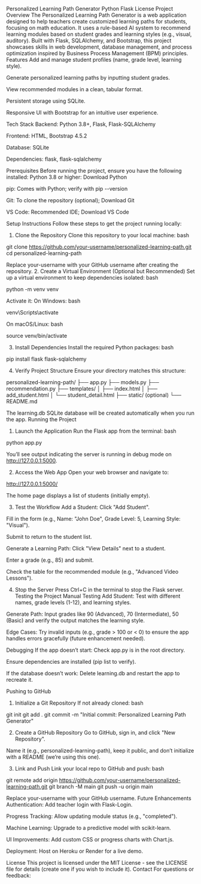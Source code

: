Personalized Learning Path Generator
Python Flask License
Project Overview
The Personalized Learning Path Generator is a web application designed to help teachers create customized learning paths for students, focusing on math education. It uses a rule-based AI system to recommend learning modules based on student grades and learning styles (e.g., visual, auditory). Built with Flask, SQLAlchemy, and Bootstrap, this project showcases skills in web development, database management, and process optimization inspired by Business Process Management (BPM) principles.
Features
Add and manage student profiles (name, grade level, learning style).

Generate personalized learning paths by inputting student grades.

View recommended modules in a clean, tabular format.

Persistent storage using SQLite.

Responsive UI with Bootstrap for an intuitive user experience.

Tech Stack
Backend: Python 3.8+, Flask, Flask-SQLAlchemy

Frontend: HTML, Bootstrap 4.5.2

Database: SQLite

Dependencies: flask, flask-sqlalchemy

Prerequisites
Before running the project, ensure you have the following installed:
Python 3.8 or higher: Download Python

pip: Comes with Python; verify with pip --version

Git: To clone the repository (optional); Download Git

VS Code: Recommended IDE; Download VS Code

Setup Instructions
Follow these steps to get the project running locally:
1. Clone the Repository
Clone this repository to your local machine:
bash

git clone https://github.com/your-username/personalized-learning-path.git
cd personalized-learning-path

Replace your-username with your GitHub username after creating the repository.
2. Create a Virtual Environment (Optional but Recommended)
Set up a virtual environment to keep dependencies isolated:
bash

python -m venv venv

Activate it:
On Windows:
bash

venv\Scripts\activate

On macOS/Linux:
bash

source venv/bin/activate

3. Install Dependencies
Install the required Python packages:
bash

pip install flask flask-sqlalchemy

4. Verify Project Structure
Ensure your directory matches this structure:

personalized-learning-path/
├── app.py
├── models.py
├── recommendation.py
├── templates/
│   ├── index.html
│   ├── add_student.html
│   └── student_detail.html
├── static/ (optional)
└── README.md

The learning.db SQLite database will be created automatically when you run the app.
Running the Project
1. Launch the Application
Run the Flask app from the terminal:
bash

python app.py

You’ll see output indicating the server is running in debug mode on http://127.0.0.1:5000.

2. Access the Web App
Open your web browser and navigate to:

http://127.0.0.1:5000/

The home page displays a list of students (initially empty).

3. Test the Workflow
Add a Student:
Click "Add Student".

Fill in the form (e.g., Name: "John Doe", Grade Level: 5, Learning Style: "Visual").

Submit to return to the student list.

Generate a Learning Path:
Click "View Details" next to a student.

Enter a grade (e.g., 85) and submit.

Check the table for the recommended module (e.g., "Advanced Video Lessons").

4. Stop the Server
Press Ctrl+C in the terminal to stop the Flask server.
Testing the Project
Manual Testing
Add Student: Test with different names, grade levels (1-12), and learning styles.

Generate Path: Input grades like 90 (Advanced), 70 (Intermediate), 50 (Basic) and verify the output matches the learning style.

Edge Cases: Try invalid inputs (e.g., grade > 100 or < 0) to ensure the app handles errors gracefully (future enhancement needed).

Debugging
If the app doesn’t start:
Check app.py is in the root directory.

Ensure dependencies are installed (pip list to verify).

If the database doesn’t work:
Delete learning.db and restart the app to recreate it.

Pushing to GitHub
1. Initialize a Git Repository
If not already cloned:
bash

git init
git add .
git commit -m "Initial commit: Personalized Learning Path Generator"

2. Create a GitHub Repository
Go to GitHub, sign in, and click "New Repository".

Name it (e.g., personalized-learning-path), keep it public, and don’t initialize with a README (we’re using this one).

3. Link and Push
Link your local repo to GitHub and push:
bash

git remote add origin https://github.com/your-username/personalized-learning-path.git
git branch -M main
git push -u origin main

Replace your-username with your GitHub username.
Future Enhancements
Authentication: Add teacher login with Flask-Login.

Progress Tracking: Allow updating module status (e.g., "completed").

Machine Learning: Upgrade to a predictive model with scikit-learn.

UI Improvements: Add custom CSS or progress charts with Chart.js.

Deployment: Host on Heroku or Render for a live demo.

License
This project is licensed under the MIT License - see the LICENSE file for details (create one if you wish to include it).
Contact
For questions or feedback:

